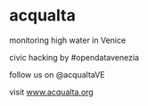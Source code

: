 acqualta
========

monitoring high water in Venice

civic hacking by #opendatavenezia

follow us on @acqualtaVE

visit www.acqualta.org
